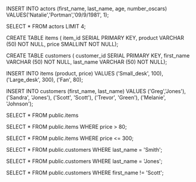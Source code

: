 INSERT INTO actors (first_name, last_name, age, number_oscars)
VALUES('Natalie','Portman','09/9/1981', 1);

SELECT * FROM actors
LIMIT 4;

CREATE TABLE items (
item_id SERIAL PRIMARY KEY,
product VARCHAR (50) NOT NULL,
price SMALLINT NOT NULL);


CREATE TABLE customers (
customer_id SERIAL PRIMARY KEY,
first_name VARCHAR (50) NOT NULL,
last_name VARCHAR (50) NOT NULL);

INSERT INTO items (product, price)
VALUES ('Small_desk', 100),
('Large_desk', 300),
('Fan', 80);

INSERT INTO customers (first_name, last_name)
VALUES ('Greg','Jones'),
('Sandra', 'Jones'),
('Scott', 'Scott'),
('Trevor', 'Green'),
('Melanie', 'Johnson');

SELECT * FROM public.items

SELECT * FROM public.items WHERE price > 80;

SELECT * FROM public.items WHERE price <= 300;

SELECT * FROM public.customers WHERE last_name = 'Smith';

SELECT * FROM public.customers WHERE last_name = 'Jones';

SELECT * FROM public.customers WHERE first_name != 'Scott';